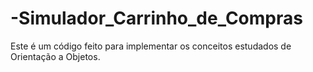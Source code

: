 # -Simulador_Carrinho_de_Compras
Este é um código feito para implementar os conceitos estudados de Orientação a Objetos.
